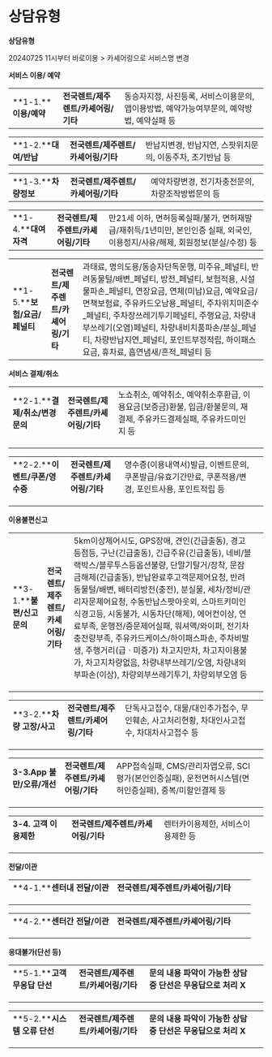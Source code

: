 # 상담유형

**상담유형**

20240725 11시부터 바로이용 > 카셰어링으로 서비스명 변경

**서비스 이용/ 예약**

|  |  |  |
| --- | --- | --- |
| **1-1.****이용/예약** | **전국렌트/제주렌트/카셰어링/기타** | 동승자지정, 사진등록, 서비스이용문의, 앱이용방법, 예약가능여부문의, 예약방법, 예약실패 등 |

|  |  |  |
| --- | --- | --- |
| **1-2.****대여/반납** | **전국렌트/제주렌트/카셰어링/기타** | 반납지변경, 반납지연, 스팟위치문의, 이동주차, 조기반납 등 |

|  |  |  |
| --- | --- | --- |
| **1-3.****차량정보** | **전국렌트/제주렌트/카셰어링/기타** | 예약차량변경, 전기차충전문의, 차량조작방법문의 등 |

|  |  |  |
| --- | --- | --- |
| **1-4.****대여자격** | **전국렌트/제주렌트/카셰어링/기타** | 만21세 이하, 면허등록실패/불가, 면허재발급/재취득/1년미만, 본인인증 실패, 외국인, 이용정지/사유/해제, 회원정보(분실/수정) 등 |

|  |  |  |
| --- | --- | --- |
| **1-5.****보험/요금/페널티** | **전국렌트/제주렌트/카셰어링/기타** | 과태료, 명의도용/동승자단독운행, 미주유\_페널티, 반려동물털/배변\_페널티, 방전\_페널티, 보험적용, 시설물파손\_페널티, 연장요금, 연체(미납)요금, 예약요금/면책보험료, 주유카드오남용\_페널티, 주차위치미준수\_페널티, 주차장쓰레기투기페널티, 주행요금, 차량내부쓰레기(오염)페널티, 차량내비치품파손/분실\_페널티, 차량반납지연\_페널티, 포인트부정적립, 하이패스요금, 휴차료, 흡연냄새/흔적\_페널티 등 |

**서비스 결제/취소**

|  |  |  |  |
| --- | --- | --- | --- |
| **2-1.****결제/취소/변경문의** | **전국렌트/제주렌트/카셰어링/기타** | 노쇼취소, 예약취소, 예약취소후환급, 이용요금(보증금)환불, 입금/환불문의, 재결제, 주유카드결제실패, 주유카드미인지 등 |  |
|  |
|  |
|  |

|  |  |  |  |
| --- | --- | --- | --- |
| **2-2.****이벤트/쿠폰/영수증** | **전국렌트/제주렌트/카셰어링/기타** | 영수증(이용내역서)발급, 이벤트문의, 쿠폰발급/유효기간만료, 쿠폰적용/변경, 포인트사용, 포인트적립 등 |  |
|  |
|  |
|  |

**이용불편신고**

|  |  |  |  |
| --- | --- | --- | --- |
| **3-1.****불편/신고 문의** | **전국렌트/제주렌트/카셰어링/기타** | 5km이상제어시도, GPS장애, 견인(긴급출동), 경고등점등, 구난(긴급출동), 긴급주유(긴급출동), 네비/블랙박스/블루투스등옵션불량, 단말기탈거/장착, 문잠금해제(긴급출동), 반납완료후고객문제어요청, 반려동물털/배변, 배터리방전(충전), 분실물,  세차/정비/관리자문제어요청, 수동반납스팟아웃외, 스마트키미인식경고등, 시동불가, 시동차단(해제), 에어컨이상, 연료부족, 운행전/중문제어실패, 워셔액/와이퍼, 전기차충전량부족, 주유카드케이스/하이패스파손, 주차비발생, 주행거리(급ㆍ미증가) 차고지만차, 차고지이용불가, 차고지차량없음, 차량내부쓰레기/오염, 차량내외부파손(이상), 차량외부쓰레기투기, 차량외부오염 등 |  |
|  |
|  |
|  |

|  |  |  |  |
| --- | --- | --- | --- |
| **3-2.****차량 고장/사고** | **전국렌트/제주렌트/카셰어링/기타** | 단독사고접수, 대물/대인추가접수, 무인훼손, 사고처리현황, 차대인사고접수, 차대차사고접수 등 |  |
|  |
|  |
|  |

|  |  |  |  |
| --- | --- | --- | --- |
| **3-3.App** **불만/오류/개선** | **전국렌트/제주렌트/카셰어링/기타** | APP접속실패, CMS/관리자앱오류, SCI평가(본인인증실패), 운전면허시스템(면허인증실패), 중복/미할인결제 등 |  |
|  |
|  |
|  |

|  |  |  |  |
| --- | --- | --- | --- |
| **3-4.** **고객 이용제한** | **전국렌트/제주렌트/카셰어링/기타** | 렌터카이용제한, 서비스이용제한 등 |  |
|  |
|  |
|  |

**전달/이관**

|  |  |  |  |
| --- | --- | --- | --- |
| **4-1.****센터내 전달/이관** | **전국렌트/제주렌트/카셰어링/기타** |  |  |
|  |
|  |
|  |

|  |  |  |  |
| --- | --- | --- | --- |
| **4-2.****센터간 전달/이관** | **전국렌트/제주렌트/카셰어링/기타** |  |  |
|  |
|  |
|  |

**응대불가(단선 등)**

|  |  |  |  |
| --- | --- | --- | --- |
| **5-1.****고객 무응답 단선** | **전국렌트/제주렌트/카셰어링/기타** | **문의 내용 파악이 가능한 상담 중 단선은 무응답으로 처리 X** |  |
|  |
|  |
|  |

|  |  |  |  |
| --- | --- | --- | --- |
| **5-2.****시스템 오류 단선** | **전국렌트/제주렌트/카셰어링/기타** | **문의 내용 파악이 가능한 상담 중 단선은 무응답으로 처리 X** |  |
|  |
|  |
|  |